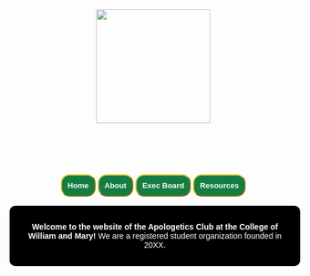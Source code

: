 <head>
    <style>
        body {
            color: white;
            background-image: url(https://files.catbox.moe/iutst1.png);
            text-align: center;
            margin: auto;
            font-family: helvetica;
        }
        button {
            color: #ffffff;
            border-radius: 15px;
            border-color: #ddc01e;
            font-weight: bold;
            background-color: #157d42;
            padding: 10px;
        }
        div.main {
            background-color:black;
            width: 50vw;
            text-align: center;
            margin: auto;
            padding: 15px;
            border-radius: 10px;
        }
    </style>
</head>
<body>
    <br>
    <img src="https://files.catbox.moe/l84lh3.png" height="200">
    <br>
    <h1>Apologetics at W&M</h1>
    <button>Home</button> 
    <button>About</button> 
    <a href="https://apologeticsatwm.github.io/exec"><button>Exec Board</button></a>
    <button>Resources</button>    
    <br>
    <br>
    <div class="main">
        <p><strong>Welcome to the website of the Apologetics Club at the College of William and Mary! </strong>We are a registered student organization founded in 20XX.</p>
    </div>
</body>
